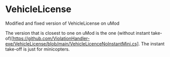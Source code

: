 # VehicleLicense
Modified and fixed version of VehicleLicense on uMod

The version that is closest to one on uMod is the one (without instant take-of)[https://github.com/ViolationHandler-exe/VehicleLicense/blob/main/VehicleLicenceNoInstantMini.cs]. The instant take-off is just for minicopters.
